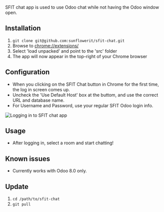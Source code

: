 SFIT chat app is used to use Odoo chat while not having the Odoo window open.

Installation
------------

1. `git clone git@github.com:sunflowerit/sfit-chat.git`
2. Browse to [chrome://extensions/](chrome://extensions/)
3. Select 'load unpacked' and point to the 'src' folder
4. The app will now appear in the top-right of your Chrome browser

Configuration
-------------

* When you clicking on the SFIT Chat button in Chrome for the first time, the log in screen comes up.
* Uncheck the 'Use Default Host' box at the buttom, and use the correct URL and database name.
* For Username and Password, use your regular SFIT Odoo login info.

![Logging in to SFIT chat app](img/login.png "Login")

Usage
-----

* After logging in, select a room and start chatting!

Known issues
------------

* Currently works with Odoo 8.0 only.

Update
------

1. `cd /path/to/sfit-chat`
2. `git pull`

